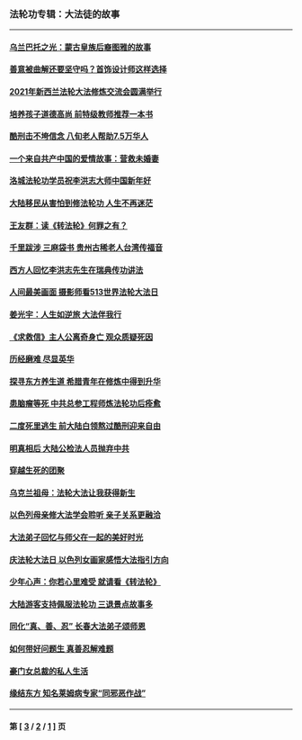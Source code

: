 ### 法轮功专辑：大法徒的故事
---
#### [乌兰巴托之光：蒙古皇族后裔图雅的故事](../../pages/nf1147481/n13155759.md?12090430) 
#### [善意被曲解还要坚守吗？首饰设计师这样选择](../../pages/nf1147481/n13077575.md?12090430) 
#### [2021年新西兰法轮大法修炼交流会圆满举行](../../pages/nf1147481/n13033149.md?12090430) 
#### [培养孩子道德高尚 前特级教师推荐一本书](../../pages/nf1147481/n12938640.md?12090430) 
#### [酷刑击不垮信念 八旬老人帮助7.5万华人](../../pages/nf1147481/n12880712.md?12090430) 
#### [一个来自共产中国的爱情故事：营救未婚妻](../../pages/nf1147481/n12778386.md?12090430) 
#### [洛城法轮功学员祝李洪志大师中国新年好](../../pages/nf1147481/n12724685.md?12090430) 
#### [大陆移民从害怕到修法轮功 人生不再迷茫](../../pages/nf1147481/n12414325.md?12090430) 
#### [王友群：读《转法轮》何罪之有？](../../pages/nf1147481/n12408647.md?12090430) 
#### [千里跋涉 三麻袋书 贵州古稀老人台湾传福音](../../pages/nf1147481/n12198750.md?12090430) 
#### [西方人回忆李洪志先生在瑞典传功讲法](../../pages/nf1147481/n12099607.md?12090430) 
#### [人间最美画面 摄影师看513世界法轮大法日](../../pages/nf1147481/n12094118.md?12090430) 
#### [姜光宇：人生如逆旅 大法伴我行](../../pages/nf1147481/n12088664.md?12090430) 
#### [《求救信》主人公离奇身亡 观众质疑死因](../../pages/nf1147481/n11845215.md?12090430) 
#### [历经磨难 尽显英华](../../pages/nf1147481/n11723297.md?12090430) 
#### [探寻东方养生道 希腊青年在修炼中得到升华](../../pages/nf1147481/n11494502.md?12090430) 
#### [患脑瘤等死 中共总参工程师炼法轮功后痊愈](../../pages/nf1147481/n11466682.md?12090430) 
#### [二度死里逃生 前大陆白领熬过酷刑迎来自由](../../pages/nf1147481/n11368594.md?12090430) 
#### [明真相后 大陆公检法人员抛弃中共](../../pages/nf1147481/n11358618.md?12090430) 
#### [穿越生死的团聚](../../pages/nf1147481/n11258922.md?12090430) 
#### [乌克兰祖母：法轮大法让我获得新生](../../pages/nf1147481/n11269457.md?12090430) 
#### [以色列母亲修大法学会聆听 亲子关系更融洽](../../pages/nf1147481/n11268195.md?12090430) 
#### [大法弟子回忆与师父在一起的美好时光](../../pages/nf1147481/n11267759.md?12090430) 
#### [庆法轮大法日 以色列女画家感悟大法指引方向](../../pages/nf1147481/n11267735.md?12090430) 
#### [少年心声：你若心里难受 就请看《转法轮》](../../pages/nf1147481/n11267496.md?12090430) 
#### [大陆游客支持佩服法轮功 三退景点故事多](../../pages/nf1147481/n11267378.md?12090430) 
#### [同化“真、善、忍” 长春大法弟子颂师恩](../../pages/nf1147481/n11266497.md?12090430) 
#### [如何带好问题生 真善忍解难题](../../pages/nf1147481/n11243655.md?12090430) 
#### [豪门女总裁的私人生活](../../pages/nf1147481/n10127794.md?12090430) 
#### [缘结东方 知名莱姆病专家“同邪恶作战”](../../pages/nf1147481/n10682468.md?12090430) 

---
#### 第 [ [3](./3.md?12090430) / [2](./2.md?12090430) / [1](./1.md?12090430) ] 页
